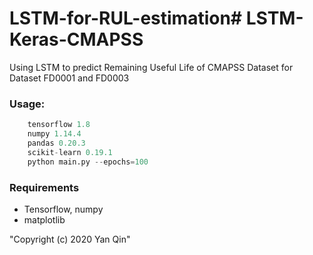 # LSTM-for-RUL-estimation# LSTM-Keras-CMAPSS

Using LSTM to predict Remaining Useful Life of CMAPSS Dataset for Dataset FD0001 and FD0003

### Usage:
``` python 3.5
    tensorflow 1.8
    numpy 1.14.4
    pandas 0.20.3
    scikit-learn 0.19.1
    python main.py --epochs=100
``` 

### Requirements
* Tensorflow, numpy
* matplotlib

"Copyright (c) 2020 Yan Qin"
